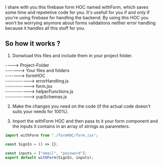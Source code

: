 I share with you this firebase form HOC named withForm, which saves some time and repetetive code for you. It's usefull for you if and only if you're using firebase for handling 
the backend. By using this HOC you won't be worrying anymore about forms validations neither error handling because it handles all this stuff for you.
## So how it works ?

1. Donwload this files and include them in your project folder.

----> Project-Folder </br>
-------> Your files and folders </br>
-------> formHOC </br>
------------> errorHandling.js </br>
------------> form.jsx </br>
------------> helperFunctions.js </br>
------------> yupSchemas.js </br>

2. Make the changes you need on the code (if the actual code doesn't suits your needs for 100%).  

3. Import the withForm HOC and then pass to it your form component and the inputs it contains in an array of strings as parameters.
 
```jsx
import withForm from "./formHOC/form.jsx";

const SignIn = () => {};

const inputs = ["email", "password"];
export default withForm(SignIn, inputs);
```
